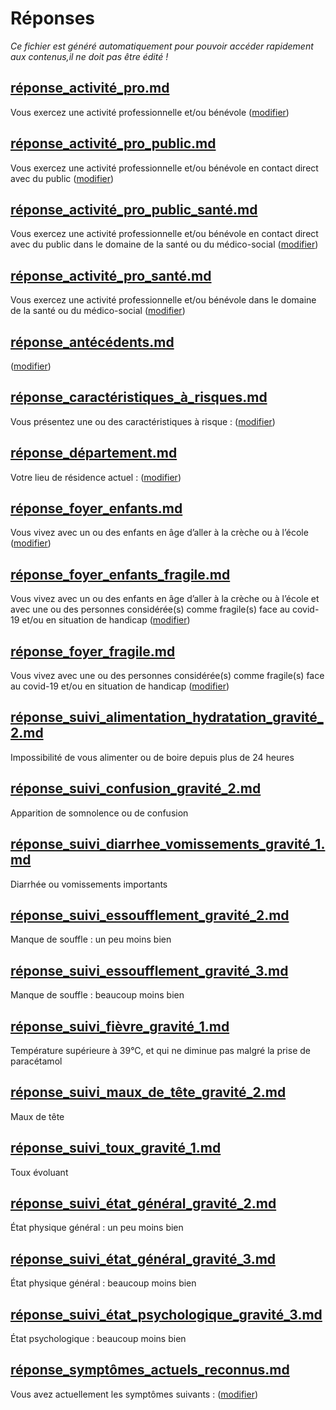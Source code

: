 
# Réponses

*Ce fichier est généré automatiquement pour pouvoir accéder rapidement aux contenus,il ne doit pas être édité !*


## [réponse_activité_pro.md](réponse_activité_pro.md)

Vous exercez une activité professionnelle et/ou bénévole (<a href="#activitepro">modifier</a>)



## [réponse_activité_pro_public.md](réponse_activité_pro_public.md)

Vous exercez une activité professionnelle et/ou bénévole en contact direct avec du public (<a href="#activitepro">modifier</a>)



## [réponse_activité_pro_public_santé.md](réponse_activité_pro_public_santé.md)

Vous exercez une activité professionnelle et/ou bénévole en contact direct avec du public dans le domaine de la santé ou du médico-social (<a href="#activitepro">modifier</a>)



## [réponse_activité_pro_santé.md](réponse_activité_pro_santé.md)

Vous exercez une activité professionnelle et/ou bénévole dans le domaine de la santé ou du médico-social (<a href="#activitepro">modifier</a>)



## [réponse_antécédents.md](réponse_antécédents.md)

<b id="nom-antecedents"></b> (<a href="#antecedents">modifier</a>)



## [réponse_caractéristiques_à_risques.md](réponse_caractéristiques_à_risques.md)

Vous présentez une ou des caractéristiques à risque : <b id="nom-caracteristiques-a-risques"></b> (<a href="#caracteristiques">modifier</a>)



## [réponse_département.md](réponse_département.md)

Votre lieu de résidence actuel : <b id="nom-departement"></b> (<a href="#residence">modifier</a>)



## [réponse_foyer_enfants.md](réponse_foyer_enfants.md)

Vous vivez avec un ou des enfants en âge d’aller à la crèche ou à l’école (<a href="#foyer">modifier</a>)



## [réponse_foyer_enfants_fragile.md](réponse_foyer_enfants_fragile.md)

Vous vivez avec un ou des enfants en âge d’aller à la crèche ou à l’école et avec une ou des personnes considérée(s) comme fragile(s) face au covid-19 et/ou en situation de handicap (<a href="#foyer">modifier</a>)



## [réponse_foyer_fragile.md](réponse_foyer_fragile.md)

Vous vivez avec une ou des personnes considérée(s) comme fragile(s) face au covid-19 et/ou en situation de handicap (<a href="#foyer">modifier</a>)



## [réponse_suivi_alimentation_hydratation_gravité_2.md](réponse_suivi_alimentation_hydratation_gravité_2.md)

<!---->Impossibilité de vous alimenter ou de boire depuis plus de 24 heures



## [réponse_suivi_confusion_gravité_2.md](réponse_suivi_confusion_gravité_2.md)

<!---->Apparition de somnolence ou de confusion



## [réponse_suivi_diarrhee_vomissements_gravité_1.md](réponse_suivi_diarrhee_vomissements_gravité_1.md)

<!---->Diarrhée ou vomissements importants



## [réponse_suivi_essoufflement_gravité_2.md](réponse_suivi_essoufflement_gravité_2.md)

<!---->Manque de souffle : un peu moins bien



## [réponse_suivi_essoufflement_gravité_3.md](réponse_suivi_essoufflement_gravité_3.md)

<!---->Manque de souffle : beaucoup moins bien



## [réponse_suivi_fièvre_gravité_1.md](réponse_suivi_fièvre_gravité_1.md)

<!---->Température supérieure à 39°C, et qui ne diminue pas malgré la prise de paracétamol



## [réponse_suivi_maux_de_tête_gravité_2.md](réponse_suivi_maux_de_tête_gravité_2.md)

<!---->Maux de tête



## [réponse_suivi_toux_gravité_1.md](réponse_suivi_toux_gravité_1.md)

<!---->Toux évoluant



## [réponse_suivi_état_général_gravité_2.md](réponse_suivi_état_général_gravité_2.md)

<!---->État physique général : un peu moins bien



## [réponse_suivi_état_général_gravité_3.md](réponse_suivi_état_général_gravité_3.md)

<!---->État physique général : beaucoup moins bien



## [réponse_suivi_état_psychologique_gravité_3.md](réponse_suivi_état_psychologique_gravité_3.md)

<!---->État psychologique : beaucoup moins bien



## [réponse_symptômes_actuels_reconnus.md](réponse_symptômes_actuels_reconnus.md)

Vous avez actuellement les symptômes suivants : <b id="nom-symptomesactuels"></b> (<a href="#symptomesactuels">modifier</a>)


